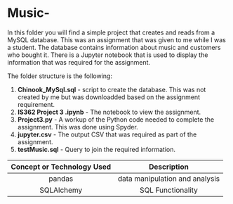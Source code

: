 # Music-
In this folder you will find a simple project that creates and reads from a MySQL database. This was an assignment that was given to me while I was a student. The database contains information about music and customers who bought it.  There is a Jupyter notebook that is used to display the information that was required for the assignment.

The folder structure is the following:
1. **Chinook_MySql.sql** - script to create the database.  This was not created by me but was downloadded based on the assignment requirement.
2. **IS362 Project 3 .ipynb** -  The notebook to view the assignment.
3. **Project3.py** - A workup of the Python code needed to complete the assignment.  This was done using Spyder.
4. **jupyter.csv** - The output CSV that was required as part of the assignment.
5. **testMusic.sql** - Query to join the required information.

**Concept or Technology Used**|**Description**
:-----:|:-----:
pandas| data manipulation and analysis
SQLAlchemy | SQL Functionality

